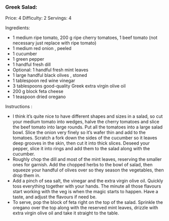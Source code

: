 ### Greek Salad:  ###
Price: 4
Difficulty: 2
Servings: 4

Ingredients:

- 1 medium ripe tomato, 200 g ripe cherry tomatoes, 1 beef tomato (not necessary just replace with ripe tomato)
- 1 medium red onion , peeled
- 1 cucumber
- 1 green pepper
- 1 handful fresh dill
- Optional: 1 handful fresh mint leaves
- 1 large handful black olives , stoned
- 1 tablespoon red wine vinegar
- 3 tablespoons good-quality Greek extra virgin olive oil
- 200 g block feta cheese
- 1 teaspoon dried oregano

Instructions :

- I think it’s quite nice to have different shapes and sizes in a salad, so cut your medium tomato into wedges, halve the cherry tomatoes and slice the beef tomato into large rounds. Put all the tomatoes into a large salad bowl. Slice the onion very finely so it’s wafer thin and add to the tomatoes. Scratch a fork down the sides of the cucumber so it leaves deep grooves in the skin, then cut it into thick slices. Deseed your pepper, slice it into rings and add them to the salad along with the cucumber.
- Roughly chop the dill and most of the mint leaves, reserving the smaller ones for garnish. Add the chopped herbs to the bowl of salad, then squeeze your handful of olives over so they season the vegetables, then drop them in.
- Add a pinch of sea salt, the vinegar and the extra virgin olive oil. Quickly toss everything together with your hands. The minute all those flavours start working with the veg is when the magic starts to happen. Have a taste, and adjust the flavours if need be.
- To serve, pop the block of feta right on the top of the salad. Sprinkle the oregano over the top along with the reserved mint leaves, drizzle with extra virgin olive oil and take it straight to the table.
